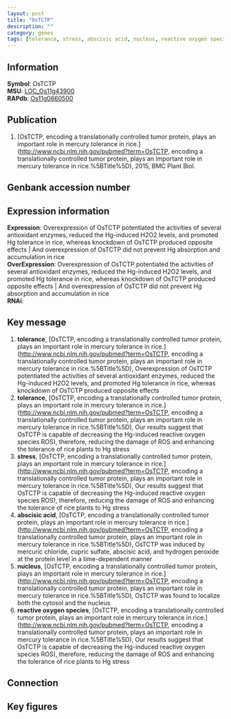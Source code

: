 ```yaml
---
layout: post
title: "OsTCTP"
description: ""
category: genes
tags: [tolerance, stress, abscisic acid, nucleus, reactive oxygen species]
---
```


## Information
__Symbol__: OsTCTP  
__MSU__: [LOC_Os11g43900](http://rice.plantbiology.msu.edu/cgi-bin/ORF_infopage.cgi?orf=LOC_Os11g43900)  
__RAPdb__: [Os11g0660500](http://rapdb.dna.affrc.go.jp/viewer/gbrowse_details/irgsp1?name=Os11g0660500)  

## Publication
1. [OsTCTP, encoding a translationally controlled tumor protein, plays an important role in mercury tolerance in rice.](http://www.ncbi.nlm.nih.gov/pubmed?term=OsTCTP, encoding a translationally controlled tumor protein, plays an important role in mercury tolerance in rice.%5BTitle%5D), 2015, BMC Plant Biol.

## Genbank accession number

## Expression information
__Expression__: Overexpression of OsTCTP potentiated the activities of several antioxidant enzymes, reduced the Hg-induced H2O2 levels, and promoted Hg tolerance in rice, whereas knockdown of OsTCTP produced opposite effects |  And overexpression of OsTCTP did not prevent Hg absorption and accumulation in rice  
__OverExpression__: Overexpression of OsTCTP potentiated the activities of several antioxidant enzymes, reduced the Hg-induced H2O2 levels, and promoted Hg tolerance in rice, whereas knockdown of OsTCTP produced opposite effects |  And overexpression of OsTCTP did not prevent Hg absorption and accumulation in rice  
__RNAi__:  

## Key message
1. __tolerance__, [OsTCTP, encoding a translationally controlled tumor protein, plays an important role in mercury tolerance in rice.](http://www.ncbi.nlm.nih.gov/pubmed?term=OsTCTP, encoding a translationally controlled tumor protein, plays an important role in mercury tolerance in rice.%5BTitle%5D),  Overexpression of OsTCTP potentiated the activities of several antioxidant enzymes, reduced the Hg-induced H2O2 levels, and promoted Hg tolerance in rice, whereas knockdown of OsTCTP produced opposite effects
2. __tolerance__, [OsTCTP, encoding a translationally controlled tumor protein, plays an important role in mercury tolerance in rice.](http://www.ncbi.nlm.nih.gov/pubmed?term=OsTCTP, encoding a translationally controlled tumor protein, plays an important role in mercury tolerance in rice.%5BTitle%5D), Our results suggest that OsTCTP is capable of decreasing the Hg-induced reactive oxygen species ROS), therefore, reducing the damage of ROS and enhancing the tolerance of rice plants to Hg stress
3. __stress__, [OsTCTP, encoding a translationally controlled tumor protein, plays an important role in mercury tolerance in rice.](http://www.ncbi.nlm.nih.gov/pubmed?term=OsTCTP, encoding a translationally controlled tumor protein, plays an important role in mercury tolerance in rice.%5BTitle%5D), Our results suggest that OsTCTP is capable of decreasing the Hg-induced reactive oxygen species ROS), therefore, reducing the damage of ROS and enhancing the tolerance of rice plants to Hg stress
4. __abscisic acid__, [OsTCTP, encoding a translationally controlled tumor protein, plays an important role in mercury tolerance in rice.](http://www.ncbi.nlm.nih.gov/pubmed?term=OsTCTP, encoding a translationally controlled tumor protein, plays an important role in mercury tolerance in rice.%5BTitle%5D),  OsTCTP was induced by mercuric chloride, cupric sulfate, abscisic acid, and hydrogen peroxide at the protein level in a time-dependent manner
5. __nucleus__, [OsTCTP, encoding a translationally controlled tumor protein, plays an important role in mercury tolerance in rice.](http://www.ncbi.nlm.nih.gov/pubmed?term=OsTCTP, encoding a translationally controlled tumor protein, plays an important role in mercury tolerance in rice.%5BTitle%5D),  OsTCTP was found to localize both the cytosol and the nucleus
6. __reactive oxygen species__, [OsTCTP, encoding a translationally controlled tumor protein, plays an important role in mercury tolerance in rice.](http://www.ncbi.nlm.nih.gov/pubmed?term=OsTCTP, encoding a translationally controlled tumor protein, plays an important role in mercury tolerance in rice.%5BTitle%5D), Our results suggest that OsTCTP is capable of decreasing the Hg-induced reactive oxygen species ROS), therefore, reducing the damage of ROS and enhancing the tolerance of rice plants to Hg stress

## Connection

## Key figures


